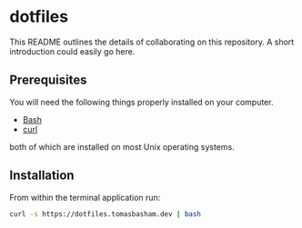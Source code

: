 # dotfiles

This README outlines the details of collaborating on this repository. A short
introduction could easily go here.

## Prerequisites

You will need the following things properly installed on your computer.

* [Bash](https://www.gnu.org/software/bash/)
* [curl](https://curl.haxx.se/)

both of which are installed on most Unix operating systems.

## Installation

From within the terminal application run:
```bash
curl -s https://dotfiles.tomasbasham.dev | bash
```

